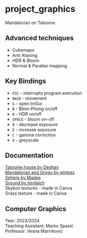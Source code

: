 # project_graphics
Mandalorian on Tatooine 

## Advanced techniques
- Cubemaps 
- Anti Aliasing 
- HDR & Bloom 
- Normal & Parallax mapping 

## Key Bindings
- `ESC` - interrupts program execution
- `WASD` - movement
- `G` - open ImGui
- `B` - Blinn-Phong on/off
- `H` - HDR on/off
- `SPACE` - bloom on-off
- `Q` - decrease exposure
- `E` - increase exposure
- `C` - gamma correction
- `X` - greyscale

## Documentation
[Tatooine house by Deshan](https://sketchfab.com/3d-models/tatooine-e1a2af1e90db4b5ebe817b259fe50bf0) \
[Mandalorian and Grogu by wintrez](https://sketchfab.com/3d-models/mandalorian-blender-model-0ad6c7b238da405c963f710417285808) \
[Sphere by Madee](https://sketchfab.com/3d-models/rusty-metal-sphere-65e54b2d2e294075845b2ee73cd721aa) \
[Ground by hirnlaich](https://sketchfab.com/3d-models/be-mountain-dunes-c5fcf8e9f37e4db9aa75d857f1adcf56) \
Skybox textures - made in Canva \
Grass texture - made in Canva 

## Computer Graphics
Year: 2023/2024 \
Teaching Assistant: Marko Spasić \
Professor: Vesna Marinković
